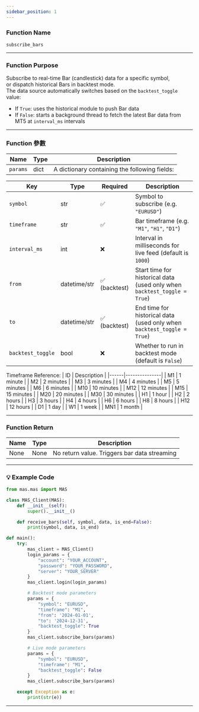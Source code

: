 ```yaml
---
sidebar_position: 1
---
```

### Function Name

`subscribe_bars`

---

### Function Purpose

Subscribe to real-time Bar (candlestick) data for a specific symbol,  
or dispatch historical Bars in backtest mode.  
The data source automatically switches based on the `backtest_toggle` value:

- If `True`: uses the historical module to push Bar data
- If `False`: starts a background thread to fetch the latest Bar data from MT5 at `interval_ms` intervals

---

### Function 參數

| Name     | Type  | Description |
|----------|-------|-------------|
| `params` | dict  | A dictionary containing the following fields: |

| Key               | Type          | Required     | Description                                                                 |
|------------------|---------------|--------------|-----------------------------------------------------------------------------|
| `symbol`         | str           | ✅           | Symbol to subscribe (e.g. `"EURUSD"`)                                       |
| `timeframe`      | str           | ✅           | Bar timeframe (e.g. `"M1"`, `"H1"`, `"D1"`)                                 |
| `interval_ms`    | int           | ❌           | Interval in milliseconds for live feed (default is `1000`)                 |
| `from`           | datetime/str  | ✅ (backtest) | Start time for historical data (used only when `backtest_toggle = True`)   |
| `to`             | datetime/str  | ✅ (backtest) | End time for historical data (used only when `backtest_toggle = True`)     |
| `backtest_toggle`| bool          | ❌           | Whether to run in backtest mode (default is `False`)                        | 


Timeframe Reference:
| ID   | Description   |
|------|---------------|
| M1   | 1 minute      |
| M2   | 2 minutes     |
| M3   | 3 minutes     |
| M4   | 4 minutes     |
| M5   | 5 minutes     |
| M6   | 6 minutes     |
| M10  | 10 minutes    |
| M12  | 12 minutes    |
| M15  | 15 minutes    |
| M20  | 20 minutes    |
| M30  | 30 minutes    |
| H1   | 1 hour        |
| H2   | 2 hours       |
| H3   | 3 hours       |
| H4   | 4 hours       |
| H6   | 6 hours       |
| H8   | 8 hours       |
| H12  | 12 hours      |
| D1   | 1 day         |
| W1   | 1 week        |
| MN1  | 1 month       |

---

### Function Return

| Name   | Type | Description                        |
|--------|------|------------------------------------|
| None   | None | No return value. Triggers bar data streaming |

---

### 💡 Example Code

```python
from mas.mas import MAS

class MAS_Client(MAS):
    def __init__(self):
        super().__init__()

    def receive_bars(self, symbol, data, is_end=False):
        print(symbol, data, is_end)

def main():
    try:
        mas_client = MAS_Client()
        login_params = {
            "account": "YOUR_ACCOUNT",
            "password": "YOUR_PASSWORD",
            "server": "YOUR_SERVER"
        }
        mas_client.login(login_params)

        # Backtest mode parameters
        params = {
            "symbol": "EURUSD",
            "timeframe": "M1",
            "from": '2024-01-01',
            "to": '2024-12-31',
            "backtest_toggle": True
        }
        mas_client.subscribe_bars(params)

        # Live mode parameters
        params = {
            "symbol": "EURUSD",
            "timeframe": "M1",
            "backtest_toggle": False
        }
        mas_client.subscribe_bars(params)

    except Exception as e:
        print(str(e))
```
---